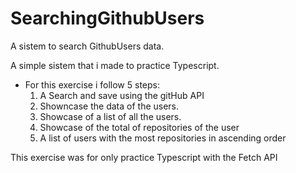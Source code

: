 # SearchingGithubUsers
A sistem to search GithubUsers data. 

A simple sistem that i made to practice Typescript.
- For this exercise i follow 5 steps:
  1. A Search and save using the gitHub API
  2. Showncase the data of the users.
  3. Showcase of a list of all the users.
  4. Showcase of the total of repositories of the user
  5. A list of users with the most repositories in ascending order


This exercise was for only practice Typescript with the Fetch API
